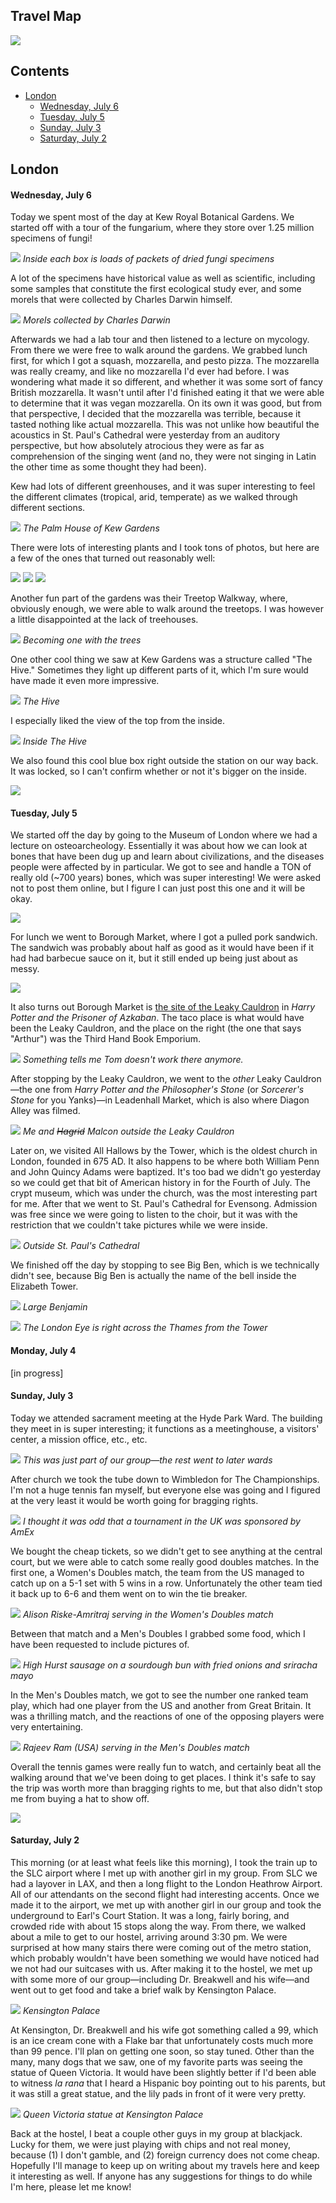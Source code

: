 ## Travel Map
![](./map1.png)


## Contents
- [London](#london)
	- [Wednesday, July 6](#wednesday-july-6)
	- [Tuesday, July 5](#tuesday-july-5)
	- [Sunday, July 3](#sunday-july-3)
	- [Saturday, July 2](#saturday-july-2)


## London

#### Wednesday, July 6

Today we spent most of the day at Kew Royal Botanical Gardens.  We started off with a tour of the fungarium, where they store over 1.25 million specimens of fungi!

![](./2022-7-6/fungarium.jpeg)
*Inside each box is loads of packets of dried fungi specimens*

A lot of the specimens have historical value as well as scientific, including some samples that constitute the first ecological study ever, and some morels that were collected by Charles Darwin himself.

![](./2022-7-6/morels.jpeg)
*Morels collected by Charles Darwin*

Afterwards we had a lab tour and then listened to a lecture on mycology.  From there we were free to walk around the gardens.  We grabbed lunch first, for which I got a squash, mozzarella, and pesto pizza.  The mozzarella was really creamy, and like no mozzarella I'd ever had before.  I was wondering what made it so different, and whether it was some sort of fancy British mozzarella.  It wasn't until after I'd finished eating it that we were able to determine that it was vegan mozzarella.  On its own it was good, but from that perspective, I decided that the mozzarella was terrible, because it tasted nothing like actual mozzarella.  This was not unlike how beautiful the acoustics in St. Paul's Cathedral were yesterday from an auditory perspective, but how absolutely atrocious they were as far as comprehension of the singing went (and no, they were not singing in Latin the other time as some thought they had been).

Kew had lots of different greenhouses, and it was super interesting to feel the different climates (tropical, arid, temperate) as we walked through different sections.

![](./2022-7-6/palm_house.jpeg)
*The Palm House of Kew Gardens*

There were lots of interesting plants and I took tons of photos, but here are a few of the ones that turned out reasonably well:

![](./2022-7-6/purple_flowers.jpeg)
![](./2022-7-6/orange_flower.jpeg)
![](./2022-7-6/pink_flowers.jpeg)

Another fun part of the gardens was their Treetop Walkway, where, obviously enough, we were able to walk around the treetops.  I was however a little disappointed at the lack of treehouses.

![](./2022-7-6/treetops.jpeg)
*Becoming one with the trees*

One other cool thing we saw at Kew Gardens was a structure called "The Hive."  Sometimes they light up different parts of it, which I'm sure would have made it even more impressive.

![](./2022-7-6/hive_exterior.jpeg)
*The Hive*

I especially liked the view of the top from the inside.

![](./2022-7-6/hive_interior.jpeg)
*Inside The Hive*

We also found this cool blue box right outside the station on our way back.  It was locked, so I can't confirm whether or not it's bigger on the inside.

![](./2022-7-6/police_box.jpeg)


#### Tuesday, July 5

We started off the day by going to the Museum of London where we had a lecture on osteoarcheology.  Essentially it was about how we can look at bones that have been dug up and learn about civilizations, and the diseases people were affected by in particular.  We got to see and handle a TON of really old (~700 years) bones, which was super interesting!  We were asked not to post them online, but I figure I can just post this one and it will be okay.

![](./2022-7-5/chapless_skull.jpeg)

For lunch we went to Borough Market, where I got a pulled pork sandwich.  The sandwich was probably about half as good as it would have been if it had had barbecue sauce on it, but it still ended up being just about as messy.

![](./2022-7-5/pulled_pork.jpeg)

It also turns out Borough Market is [the site of the Leaky Cauldron](https://i.pinimg.com/originals/cc/0a/bd/cc0abd3e4a3ed4533504ebee8bc425bd.jpg) in *Harry Potter and the Prisoner of Azkaban*.  The taco place is what would have been the Leaky Cauldron, and the place on the right (the one that says "Arthur") was the Third Hand Book Emporium.

![](./2022-7-5/leaky_tacos.jpeg)
*Something tells me Tom doesn't work there anymore.*

After stopping by the Leaky Cauldron, we went to the *other* Leaky Cauldron—the one from *Harry Potter and the Philosopher's Stone* (or *Sorcerer's Stone* for you Yanks)—in Leadenhall Market, which is also where Diagon Alley was filmed.

![](./2022-7-5/leaky_migraine_clinic.jpeg)
*Me and ~~Hagrid~~ Malcon outside the Leaky Cauldron*

Later on, we visited All Hallows by the Tower, which is the oldest church in London, founded in 675 AD.  It also happens to be where both William Penn and John Quincy Adams were baptized.  It's too bad we didn't go yesterday so we could get that bit of American history in for the Fourth of July.  The crypt museum, which was under the church, was the most interesting part for me.  After that we went to St. Paul's Cathedral for Evensong.  Admission was free since we were going to listen to the choir, but it was with the restriction that we couldn't take pictures while we were inside.

![](./2022-7-5/st_pauls.jpeg)
*Outside St. Paul's Cathedral*

We finished off the day by stopping to see Big Ben, which is we technically didn't see, because Big Ben is actually the name of the bell inside the Elizabeth Tower.

![](./2022-7-5/big_ben.jpeg)
*Large Benjamin*

![](./2022-7-5/london_eye.jpeg)
*The London Eye is right across the Thames from the Tower*


#### Monday, July 4

[in progress]


#### Sunday, July 3

Today we attended sacrament meeting at the Hyde Park Ward.  The building they meet in is super interesting; it functions as a meetinghouse, a visitors' center, a mission office, etc., etc.

![](./2022-7-3/church_group.jpeg)
*This was just part of our group—the rest went to later wards*

After church we took the tube down to Wimbledon for The Championships.  I'm not a huge tennis fan myself, but everyone else was going and I figured at the very least it would be worth going for bragging rights.

![](./2022-7-3/tennis_throne.jpeg)
*I thought it was odd that a tournament in the UK was sponsored by AmEx*

We bought the cheap tickets, so we didn't get to see anything at the central court, but we were able to catch some really good doubles matches.  In the first one, a Women's Doubles match, the team from the US managed to catch up on a 5-1 set with 5 wins in a row.  Unfortunately the other team tied it back up to 6-6 and them went on to win the tie breaker.

![](./2022-7-3/womens_doubles.jpeg)
*Alison Riske-Amritraj serving in the Women's Doubles match*

Between that match and a Men's Doubles I grabbed some food, which I have been requested to include pictures of.

![](./2022-7-3/high_hurst.jpeg)
*High Hurst sausage on a sourdough bun with fried onions and sriracha mayo*

In the Men's Doubles match, we got to see the number one ranked team play, which had one player from the US and another from Great Britain.  It was a thrilling match, and the reactions of one of the opposing players were very entertaining.

![](./2022-7-3/rajeev_ram.jpeg)
*Rajeev Ram (USA) serving in the Men's Doubles match*

Overall the tennis games were really fun to watch, and certainly beat all the walking around that we've been doing to get places.  I think it's safe to say the trip was worth more than bragging rights to me, but that also didn't stop me from buying a hat to show off.

![](./2022-7-3/wimbledon_group.jpeg)


#### Saturday, July 2

This morning (or at least what feels like this morning), I took the train up to the SLC airport where I met up with another girl in my group.  From SLC we had a layover in LAX, and then a long flight to the London Heathrow Airport.  All of our attendants on the second flight had interesting accents.  Once we made it to the airport, we met up with another girl in our group and took the underground to Earl's Court Station.  It was a long, fairly boring, and crowded ride with about 15 stops along the way.  From there, we walked about a mile to get to our hostel, arriving around 3:30 pm.  We were surprised at how many stairs there were coming out of the metro station, which probably wouldn't have been something we would have noticed had we not had our suitcases with us.  After making it to the hostel, we met up with some more of our group—including Dr. Breakwell and his wife—and went out to get food and take a brief walk by Kensington Palace.

![](./2022-7-2/kensington.png)
*Kensington Palace*

At Kensington, Dr. Breakwell and his wife got something called a 99, which is an ice cream cone with a Flake bar that unfortunately costs much more than 99 pence.  I'll plan on getting one soon, so stay tuned.  Other than the many, many dogs that we saw, one of my favorite parts was seeing the statue of Queen Victoria.  It would have been slightly better if I'd been able to witness *la rana* that I heard a Hispanic boy pointing out to his parents, but it was still a great statue, and the lily pads in front of it were very pretty.

![](./2022-7-2/victoria.png)
*Queen Victoria statue at Kensington Palace*

Back at the hostel, I beat a couple other guys in my group at blackjack.  Lucky for them, we were just playing with chips and not real money, because (1) I don't gamble, and (2) foreign currency does not come cheap.  Hopefully I'll manage to keep up on writing about my travels here and keep it interesting as well.  If anyone has any suggestions for things to do while I'm here, please let me know!
